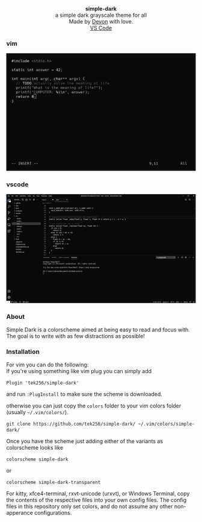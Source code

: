<div id="header">
    <p align="center">
      <b>simple-dark</b><br>
	  <span font-size="16px">a simple dark grayscale theme for all</span><br>
      <span font-size="12px">Made by <a href="http://tek256.com">Devon</a> with love.</span><br>
      <span><a href="https://marketplace.visualstudio.com/items?itemName=tek256.simple-dark">VS Code</a></span>
    </p>
</div>

### vim

![simple-dark-screenshot](images/screenshot.png)

### vscode

![simple-dark-vscode-screenshot](images/screenshot_vscode.png)

### About  
Simple Dark is a colorscheme aimed at being easy to read and focus with. The goal is to write with as few distractions as possible!

### Installation
For vim you can do the following:  
If you're using something like vim plug you can simply add 
```
Plugin 'tek256/simple-dark'
```
and run `:PlugInstall` to make sure the scheme is downloaded.

otherwise you can just copy the `colors` folder to your vim colors folder (usually `~/.vim/colors/`).

```
git clone https://github.com/tek256/simple-dark/ ~/.vim/colors/simple-dark/
```


Once you have the scheme just adding either of the variants as colorscheme looks like
```
colorscheme simple-dark
```
or 
```
colorscheme simple-dark-transparent
```


For kitty, xfce4-terminal, rxvt-unicode (urxvt), or Windows Terminal, copy the contents of the respective files into your own config files. The config files in this repository only set colors, and do not assume any other non-apperance configurations.
